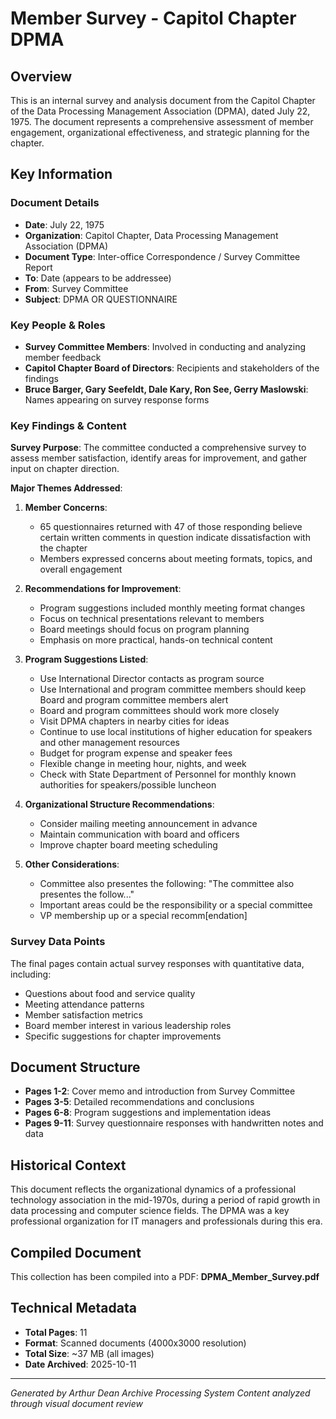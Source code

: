 # Member Survey - Capitol Chapter DPMA

## Overview
This is an internal survey and analysis document from the Capitol Chapter of the Data Processing Management Association (DPMA), dated July 22, 1975. The document represents a comprehensive assessment of member engagement, organizational effectiveness, and strategic planning for the chapter.

## Key Information

### Document Details
- **Date**: July 22, 1975
- **Organization**: Capitol Chapter, Data Processing Management Association (DPMA)
- **Document Type**: Inter-office Correspondence / Survey Committee Report
- **To**: Date (appears to be addressee)
- **From**: Survey Committee
- **Subject**: DPMA OR QUESTIONNAIRE

### Key People & Roles
- **Survey Committee Members**: Involved in conducting and analyzing member feedback
- **Capitol Chapter Board of Directors**: Recipients and stakeholders of the findings
- **Bruce Barger, Gary Seefeldt, Dale Kary, Ron See, Gerry Maslowski**: Names appearing on survey response forms

### Key Findings & Content

**Survey Purpose**: The committee conducted a comprehensive survey to assess member satisfaction, identify areas for improvement, and gather input on chapter direction.

**Major Themes Addressed**:

1. **Member Concerns**:
   - 65 questionnaires returned with 47 of those responding believe certain written comments in question indicate dissatisfaction with the chapter
   - Members expressed concerns about meeting formats, topics, and overall engagement

2. **Recommendations for Improvement**:
   - Program suggestions included monthly meeting format changes
   - Focus on technical presentations relevant to members
   - Board meetings should focus on program planning
   - Emphasis on more practical, hands-on technical content

3. **Program Suggestions Listed**:
   - Use International Director contacts as program source
   - Use International and program committee members should keep Board and program committee members alert
   - Board and program committees should work more closely
   - Visit DPMA chapters in nearby cities for ideas
   - Continue to use local institutions of higher education for speakers and other management resources
   - Budget for program expense and speaker fees
   - Flexible change in meeting hour, nights, and week
   - Check with State Department of Personnel for monthly known authorities for speakers/possible luncheon

4. **Organizational Structure Recommendations**:
   - Consider mailing meeting announcement in advance
   - Maintain communication with board and officers
   - Improve chapter board meeting scheduling

5. **Other Considerations**:
   - Committee also presentes the following: "The committee also presentes the follow..."
   - Important areas could be the responsibility or a special committee
   - VP membership up or a special recomm[endation]

### Survey Data Points
The final pages contain actual survey responses with quantitative data, including:
- Questions about food and service quality
- Meeting attendance patterns
- Member satisfaction metrics
- Board member interest in various leadership roles
- Specific suggestions for chapter improvements

## Document Structure
- **Pages 1-2**: Cover memo and introduction from Survey Committee
- **Pages 3-5**: Detailed recommendations and conclusions
- **Pages 6-8**: Program suggestions and implementation ideas
- **Pages 9-11**: Survey questionnaire responses with handwritten notes and data

## Historical Context
This document reflects the organizational dynamics of a professional technology association in the mid-1970s, during a period of rapid growth in data processing and computer science fields. The DPMA was a key professional organization for IT managers and professionals during this era.

## Compiled Document
This collection has been compiled into a PDF: **DPMA_Member_Survey.pdf**

## Technical Metadata
- **Total Pages**: 11
- **Format**: Scanned documents (4000x3000 resolution)
- **Total Size**: ~37 MB (all images)
- **Date Archived**: 2025-10-11

---
*Generated by Arthur Dean Archive Processing System*
*Content analyzed through visual document review*
